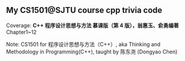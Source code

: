 ## My CS1501@SJTU course cpp trivia code

Coverage: **C++ 程序设计思想与方法 慕课版（第 4 版），翁惠玉、俞勇编著** Chapter1~12

Note: CS1501 for 程序设计思想与方法（C++）, aka Thinking and Methodology in Programming(C++), taught by 陈东尧 (Dongyao Chen)
